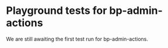 # Playground tests for bp-admin-actions
We are still awaiting the first test run for bp-admin-actions.
